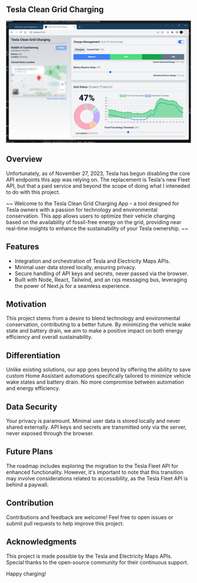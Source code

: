## Tesla Clean Grid Charging

![Screenshot of the application](https://github.com/jbelew/tesla-clean-grid-charging/blob/master/public/screenshot.png?raw=true)

## Overview

Unfortunately, as of November 27, 2023, Tesla has begun disabling the core API endpoints this app was relying on. The replacement is Tesla's new Fleet API, but that a paid service and beyond the scope of doing what I inteneded to do with this project.   

~~ Welcome to the Tesla Clean Grid Charging App – a tool designed for Tesla owners with a passion for technology and environmental conservation. This app allows users to optimize their vehicle charging based on the availability of fossil-free energy on the grid, providing near real-time insights to enhance the sustainability of your Tesla ownership. ~~

## Features

- Integration and orchestration of Tesla and Electricity Maps APIs.
- Minimal user data stored locally, ensuring privacy.
- Secure handling of API keys and secrets, never passed via the browser.
- Built with Node, React, Tailwind, and an rxjs messaging bus, leveraging the power of Next.js for a seamless experience.

## Motivation

This project stems from a desire to blend technology and environmental conservation, contributing to a better future. By minimizing the vehicle wake state and battery drain, we aim to make a positive impact on both energy efficiency and overall sustainability.

## Differentiation

Unlike existing solutions, our app goes beyond by offering the ability to save custom Home Assistant automations specifically tailored to minimize vehicle wake states and battery drain. No more compromise between automation and energy efficiency.

## Data Security

Your privacy is paramount. Minimal user data is stored locally and never shared externally. API keys and secrets are transmitted only via the server, never exposed through the browser.

## Future Plans

The roadmap includes exploring the migration to the Tesla Fleet API for enhanced functionality. However, it's important to note that this transition may involve considerations related to accessibility, as the Tesla Fleet API is behind a paywall.

## Contribution

Contributions and feedback are welcome! Feel free to open issues or submit pull requests to help improve this project.

## Acknowledgments

This project is made possible by the Tesla and Electricity Maps APIs. Special thanks to the open-source community for their continuous support.

Happy charging!

